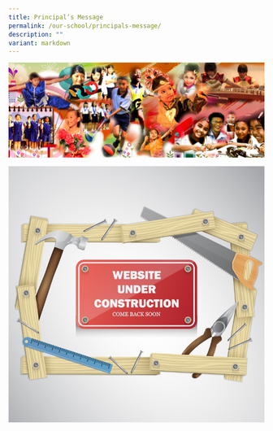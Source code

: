 ```yaml
---
title: Principal’s Message
permalink: /our-school/principals-message/
description: ""
variant: markdown
---
```

![](/images/Info%20Pic/School%20all%20around.png)




![](/images/_Pngtree_vector_illustration_background_of_website_3540949.jpg)

